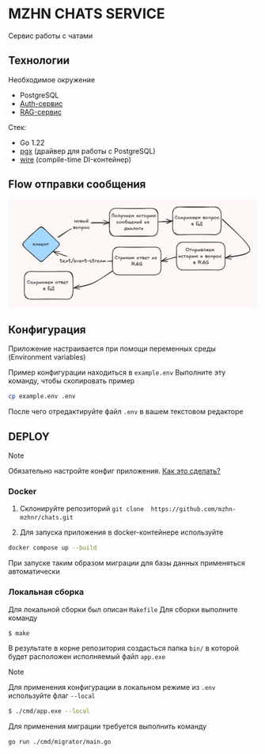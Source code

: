 # MZHN CHATS SERVICE

Сервис работы с чатами

## Технологии

Необходимое окружение

- PostgreSQL
- [Auth-сервис](https://github.com/mzhn-mzhnr/auth)
- [RAG-сервис](https://github.com/mzhn-mzhnr/ai)

Стек:

- Go 1.22
- [pgx](https://github.com/jackc/pgx) (драйвер для работы с PostgreSQL)
- [wire](https://github.com/google/wire) (compile-time DI-контейнер)

## Flow отправки сообщения

![flow](./.github/question-flow.png)

## Конфигурация

Приложение настраивается при помощи переменных среды (Environment variables)

Пример конфигурации находиться в `example.env`
Выполните эту команду, чтобы скопировать пример

```bash
cp example.env .env
```

После чего отредактируйте файл `.env` в вашем текстовом редакторе

## DEPLOY

> [!Note]
> Обязательно настройте конфиг приложения. [Как это сделать?](#конфигурация)

### Docker

1. Склонируйте репозиторий `git clone  https://github.com/mzhn-mzhnr/chats.git`

2. Для запуска приложения в docker-контейнере используйте

```bash
docker compose up --build
```

При запуске таким образом миграции для базы данных применяться автоматически

### Локальная сборка

Для локальной сборки был описан `Makefile`
Для сборки выполните команду

```bash
$ make
```

В результате в корне репозитория создасться папка `bin/` в которой будет расположен исполняемый файл `app.exe`

> [!Note]
> Для применения конфигурации в локальном режиме из `.env` используйте флаг `--local`

```bash
$ ./cmd/app.exe --local
```

Для применения миграции требуется выполнить команду

```bash
go run ./cmd/migrator/main.go
```
